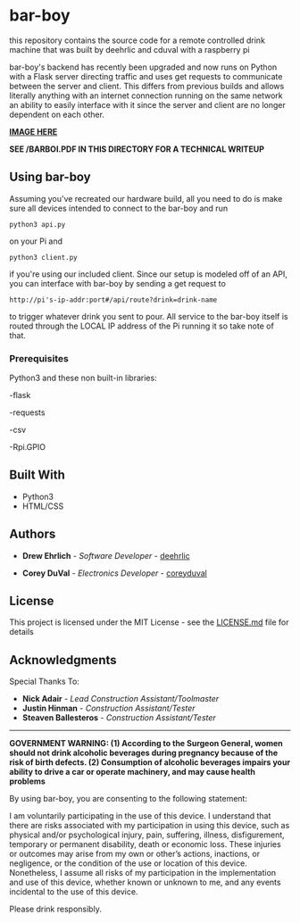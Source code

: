 # bar-boy

this repository contains the source code for a remote controlled drink machine that was built by deehrlic and cduval with a raspberry pi

bar-boy's backend has recently been upgraded and now runs on Python with a Flask server directing traffic and uses get requests to communicate between the server and client. This differs from previous builds and allows literally anything with an internet connection running on the same network an ability to easily interface with it since the server and client are no longer dependent on each other.

**[IMAGE HERE](https://raw.githubusercontent.com/deehrlic/bar-boy/master/BarBoyPortrait.JPG)**

**SEE /BARBOI.PDF IN THIS DIRECTORY FOR A TECHNICAL WRITEUP**

## Using bar-boy

Assuming you've recreated our hardware build, all you need to do is make sure all devices intended to connect to the bar-boy and run 
```
python3 api.py
```
on your Pi and 
```
python3 client.py
```
if you're using our included client. Since our setup is modeled off of an API, you can interface with bar-boy by sending a get request to 
```
http://pi's-ip-addr:port#/api/route?drink=drink-name
```
to trigger whatever drink you sent to pour. All service to the bar-boy itself is routed through the LOCAL IP address of the Pi running it so take note of that.


### Prerequisites

Python3 and these non built-in libraries:

-flask

-requests

-csv

-Rpi.GPIO



## Built With

* Python3
* HTML/CSS

## Authors

* **Drew Ehrlich** - *Software Developer* - [deehrlic](https://github.com/deehrlic)

* **Corey DuVal** - *Electronics Developer* - [coreyduval](https://github.com/coreyduval)

## License

This project is licensed under the MIT License - see the [LICENSE.md](LICENSE.md) file for details

## Acknowledgments

Special Thanks To:

* **Nick Adair** - *Lead Construction Assistant/Toolmaster*
* **Justin Hinman** - *Construction Assistant/Tester*
* **Steaven Ballesteros** - *Construction Assistant/Tester*

---------------------------------------------------------------------------------------------------------------------------------------

**GOVERNMENT WARNING: (1) According to the Surgeon General, women should not drink alcoholic beverages during pregnancy because of the risk of birth defects. (2) Consumption of alcoholic beverages impairs your ability to drive a car or operate machinery, and may cause health problems**

By using bar-boy, you are consenting to the following statement:

I am voluntarily participating in the use of this device. I understand that there are risks associated with my participation in using this device, such as physical and/or psychological injury, pain, suffering, illness, disfigurement, temporary or permanent disability, death or economic loss. These injuries or outcomes may arise from my own or other’s actions, inactions, or negligence, or the condition of the use or location of this device. Nonetheless, I assume all risks of my participation in the implementation and use of this device, whether known or unknown to me, and any events incidental to the use of this device.

Please drink responsibly.


